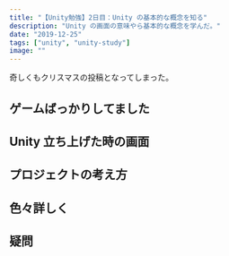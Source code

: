```yaml
---
title: "【Unity勉強】2日目：Unity の基本的な概念を知る"
description: "Unity の画面の意味やら基本的な概念を学んだ。"
date: "2019-12-25"
tags: ["unity", "unity-study"]
image: ""
---
```


奇しくもクリスマスの投稿となってしまった。

## ゲームばっかりしてました

## Unity 立ち上げた時の画面

## プロジェクトの考え方

## 色々詳しく

## 疑問

